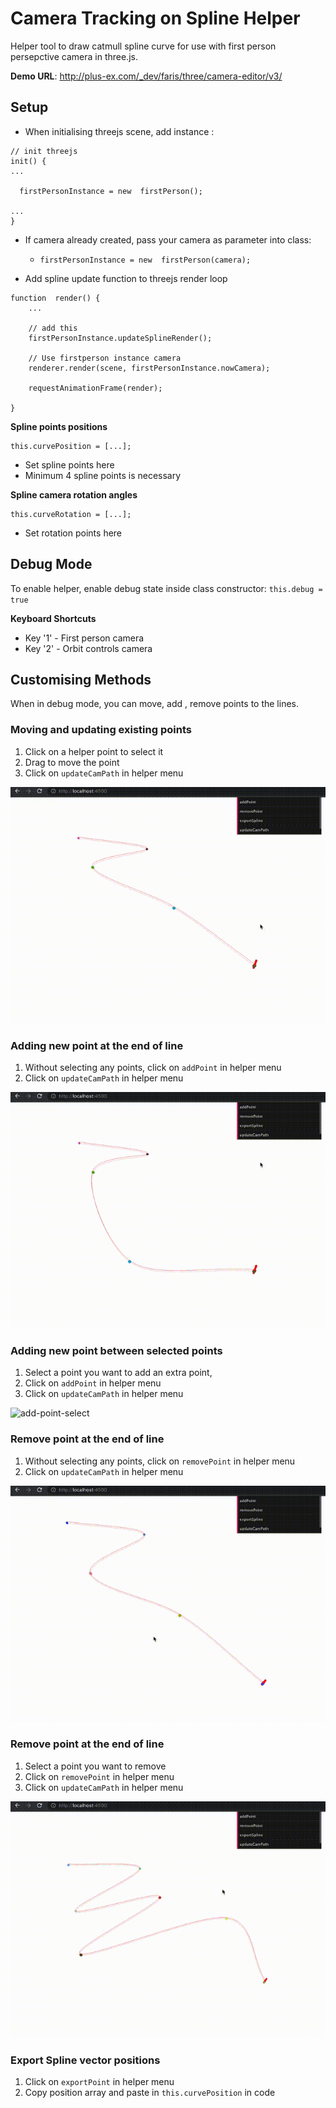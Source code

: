 # Camera Tracking on Spline Helper

Helper tool to draw catmull spline curve for use with first person persepctive camera in three.js.

**Demo URL**:
http://plus-ex.com/_dev/faris/three/camera-editor/v3/

## Setup

- When initialising threejs scene, add instance :

```
// init threejs 
init() {
...

  firstPersonInstance = new  firstPerson();
  
...
}
```
- If camera already created, pass your camera as parameter into class:

	- `firstPersonInstance = new  firstPerson(camera);`


- Add spline update function to threejs render loop

```
function  render() {
	...
	
	// add this
	firstPersonInstance.updateSplineRender();

	// Use firstperson instance camera
	renderer.render(scene, firstPersonInstance.nowCamera);

	requestAnimationFrame(render);

}

```



**Spline points positions**
``` 
this.curvePosition = [...];
```

- Set spline points here
- Minimum 4 spline points is  necessary

**Spline camera rotation angles**
``` 
this.curveRotation = [...];
```
- Set rotation points here

## Debug Mode

To enable helper, enable debug state inside class constructor:
`this.debug = true`

**Keyboard Shortcuts**
- Key '1' - First person camera 
- Key '2' - Orbit controls camera

## Customising Methods

When in debug mode, you can move, add , remove points to the lines.

### Moving and updating existing points
1.  Click on a helper point to select it
2.  Drag to move the point
3. Click on `updateCamPath` in helper menu

![edit-point](https://github.com/plus-experience/threejs-cameraonpath-helper/blob/master/edit_update.gif)


### Adding new point at the end of line

1. Without selecting any points, click on `addPoint` in helper menu
2. Click on `updateCamPath` in helper menu

![add-point-end](https://github.com/plus-experience/threejs-cameraonpath-helper/blob/master/add-point_end.gif)

### Adding new point between selected points

1.  Select a point you want to add an extra point, 
2.  Click on `addPoint` in helper menu
3. Click on `updateCamPath` in helper menu

![add-point-select](https://github.com/plus-experience/threejs-cameraonpath-helper/blob/master/add-point_selected.gif)

### Remove point at the end of line

1.  Without selecting any points, click on `removePoint` in helper menu
2. Click on `updateCamPath` in helper menu

![remove-point-end](https://github.com/plus-experience/threejs-cameraonpath-helper/blob/master/remove-point_end.gif)

### Remove point at the end of line

1. Select a point you want to remove
2. Click on `removePoint` in helper menu
3. Click on `updateCamPath` in helper menu

![remove-point-select](https://github.com/plus-experience/threejs-cameraonpath-helper/blob/master/remove-point_select.gif)

### Export Spline vector positions

1. Click on `exportPoint` in helper menu
2. Copy position array and paste in `this.curvePosition` in code




